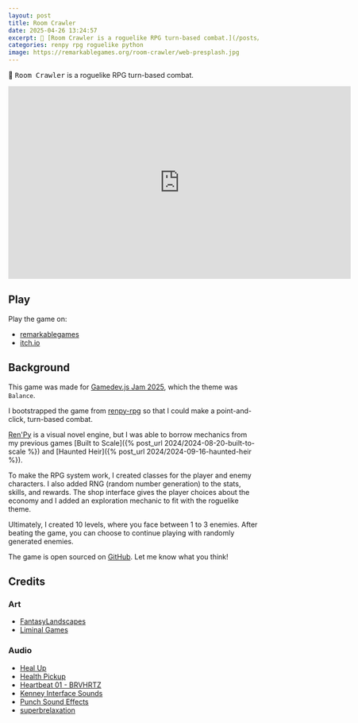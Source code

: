 ```yaml
---
layout: post
title: Room Crawler
date: 2025-04-26 13:24:57
excerpt: 🚪 [Room Crawler is a roguelike RPG turn-based combat.](/posts/room-crawler)
categories: renpy rpg roguelike python
image: https://remarkablegames.org/room-crawler/web-presplash.jpg
---
```


🚪 <kbd>Room Crawler</kbd> is a roguelike RPG turn-based combat.

<iframe src="https://remarkablegames.org/room-crawler/" frameBorder="0" width="690" height="388" style="display: block; margin: 0 auto;"></iframe>

## Play

Play the game on:

- [remarkablegames](https://remarkablegames.org/room-crawler)
- [itch.io](https://remarkablegames.itch.io/room-crawler)

## Background

This game was made for [Gamedev.js Jam 2025](https://itch.io/jam/gamedevjs-2025), which the theme was `Balance`.

I bootstrapped the game from [renpy-rpg](https://github.com/remarkablegames/renpy-rpg) so that I could make a point-and-click, turn-based combat.

[Ren'Py](https://www.renpy.org/) is a visual novel engine, but I was able to borrow mechanics from my previous games [Built to Scale]({% post_url 2024/2024-08-20-built-to-scale %}) and [Haunted Heir]({% post_url 2024/2024-09-16-haunted-heir %}).

To make the RPG system work, I created classes for the player and enemy characters. I also added RNG (random number generation) to the stats, skills, and rewards. The shop interface gives the player choices about the economy and I added an exploration mechanic to fit with the roguelike theme.

Ultimately, I created 10 levels, where you face between 1 to 3 enemies. After beating the game, you can choose to continue playing with randomly generated enemies.

The game is open sourced on [GitHub](https://github.com/remarkablegames/room-crawler). Let me know what you think!

## Credits

### Art

- [FantasyLandscapes](https://itch.io/c/3093764/pixel-art)
- [Liminal Games](https://liminal-space-dev.itch.io/free-horror-school-vn-backgrounds)

### Audio

- [Heal Up](https://pixabay.com/sound-effects/heal-up-39285/)
- [Health Pickup](https://pixabay.com/sound-effects/health-pickup-6860/)
- [Heartbeat 01 - BRVHRTZ](https://pixabay.com/sound-effects/heartbeat-01-brvhrtz-225058/)
- [Kenney Interface Sounds](https://kenney.nl/assets/interface-sounds)
- [Punch Sound Effects](https://pixabay.com/sound-effects/punch-sound-effects-28649/)
- [superbrelaxation](https://pixabay.com/sound-effects/superbrelaxation-19606/)
